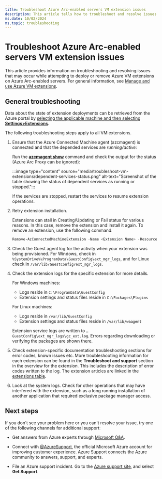 ```yaml
---
title: Troubleshoot Azure Arc-enabled servers VM extension issues
description: This article tells how to troubleshoot and resolve issues with Azure VM extensions that arise with Azure Arc-enabled servers.
ms.date: 10/02/2024
ms.topic: troubleshooting
---
```


# Troubleshoot Azure Arc-enabled servers VM extension issues

This article provides information on troubleshooting and resolving issues that may occur while attempting to deploy or remove Azure VM extensions on Azure Arc-enabled servers. For general information, see [Manage and use Azure VM extensions](./manage-vm-extensions.md).

## General troubleshooting

Data about the state of extension deployments can be retrieved from the Azure portal by [selecting the applicable machine and then selecting **Settings>Extensions**](manage-vm-extensions-portal.md#list-extensions-installed).

The following troubleshooting steps apply to all VM extensions.

1. Ensure that the Azure Connected Machine agent (azcmagent) is connected and that the depended services are *running/active*:

    Run the [**azcmagent show**](azcmagent-show.md) command and check the output for the status (Azure Arc Proxy can be ignored):
    
    :::image type="content" source="media/troubleshoot-vm-extensions/dependent-services-status.png" alt-text="Screenshot of the table showing the status of dependent services as running or stopped.":::

    If the services are stopped, restart the services to resume extension operations.

1. Retry extension installation.

    Extensions can stall in Creating/Updating or Fail status for various reasons. In this case, remove the extension and install it again. To remove an extension, use the following command:

    ```powershell
    Remove-AzConnectedMachineExtension -Name <Extension Name> -ResourceGroupName <RG Name> -MachineName <Machine Name>
    ```

1. Check the Guest agent log for the activity when your extension was being provisioned. For Windows, check in `%SystemDrive%\ProgramData\GuestConfig\ext_mgr_logs`, and for Linux check in `/var/lib/GuestConfig/ext_mgr_logs`.

1. Check the extension logs for the specific extension for more details.

    For Windows machines:
    - Logs reside in `C:\ProgramData\GuestConfig`
    - Extension settings and status files reside in `C:\Packages\Plugins`

    For Linux machines:
    - Logs reside in `/var/lib/GuestConfig`
    - Extension settings and status files reside in `/var/lib/waagent`

    Extension service logs are written to `…GuestConfig\ext_mgr_logs\gc_ext.log`. Errors regarding downloading or verifying the packages are shown there.  

1. Check extension-specific documentation troubleshooting sections for error codes, known issues etc. More troubleshooting information for each extension can be found in the **Troubleshoot and support** section in the overview for the extension. This includes the description of error codes written to the log. The extension articles are linked in the [extensions table](manage-vm-extensions.md#extensions).

1. Look at the system logs. Check for other operations that may have interfered with the extension, such as a long running installation of another application that required exclusive package manager access.


<!--
## Troubleshooting specific extension scenarios

### VM Insights

- Enabling VM Insights for an Azure Arc-enabled server installs the Dependency and Log Analytics agent. On a slow machine or one with a slow network connection, it is possible to see timeouts during the installation process. Microsoft is taking steps to address this in the Connected Machine agent to help improve this condition. In the interim, a retry of the installation may succeed.

### Log Analytics agent for Linux

- The Log Analytics agent version 1.13.9 (corresponding extension version is 1.13.15) is not correctly marking uploaded data with the resource ID of the Azure Arc-enabled server. Although logs are being sent to the service, when you try to view the data from the selected enabled server after selecting **Logs** or **Insights**, no data is returned. You can view its data by running queries from Azure Monitor Logs or from Azure Monitor for VMs, which are scoped to the workspace.

- Some distributions are not currently supported by the Log Analytics agent for Linux. The agent requires additional dependencies to be installed, including Python 2. Review the support matrix and prerequisites [here](/azure/azure-monitor/agents/agents-overview#supported-operating-systems).

- Error code 52 in the status message indicates a missing dependency. Check the output and logs for more information about which dependency is missing.

- If an installation fails, review the **Troubleshoot and support** section in the overview for the extension. In most cases, there is an error code included in the status message. For the Log Analytics agent for Linux, status messages are explained [here](/azure/virtual-machines/extensions/oms-linux#troubleshoot-and-support), along with general troubleshooting information for this VM extension.

-->

## Next steps

If you don't see your problem here or you can't resolve your issue, try one of the following channels for additional support:

- Get answers from Azure experts through [Microsoft Q&A](/answers/topics/azure-arc.html).

- Connect with [@AzureSupport](https://x.com/azuresupport), the official Microsoft Azure account for improving customer experience. Azure Support connects the Azure community to answers, support, and experts.

- File an Azure support incident. Go to the [Azure support site](https://azure.microsoft.com/support/options/), and select **Get Support**.
